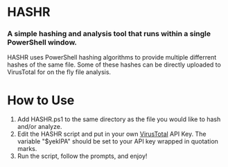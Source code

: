 # HASHR
### A simple hashing and analysis tool that runs within a single PowerShell window.

HASHR uses PowerShell hashing algorithms to provide multiple differrent hashes of the same file. Some of these hashes can be directly uploaded to VirusTotal for on the fly file analysis.

# How to Use
1. Add HASHR.ps1 to the same directory as the file you would like to hash and/or analyze.
2. Edit the HASHR script and put in your own [VirusTotal](https://www.virustotal.com/gui/home) API Key. The variable "$yekIPA" should be set to your API key wrapped in quotation marks.
3. Run the script, follow the prompts, and enjoy!
